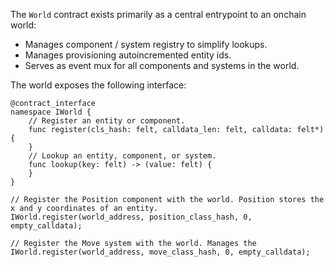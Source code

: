 The `World` contract exists primarily as a central entrypoint to an onchain world:
 - Manages component / system registry to simplify lookups.
 - Manages provisioning autoincremented entity ids.
 - Serves as event mux for all components and systems in the world.

The world exposes the following interface:

```
@contract_interface
namespace IWorld {
    // Register an entity or component.
    func register(cls_hash: felt, calldata_len: felt, calldata: felt*) {
    }
    // Lookup an entity, component, or system.
    func lookup(key: felt) -> (value: felt) {
    }
}
```

```
// Register the Position component with the world. Position stores the x and y coordinates of an entity.
IWorld.register(world_address, position_class_hash, 0, empty_calldata);

// Register the Move system with the world. Manages the 
IWorld.register(world_address, move_class_hash, 0, empty_calldata);
```